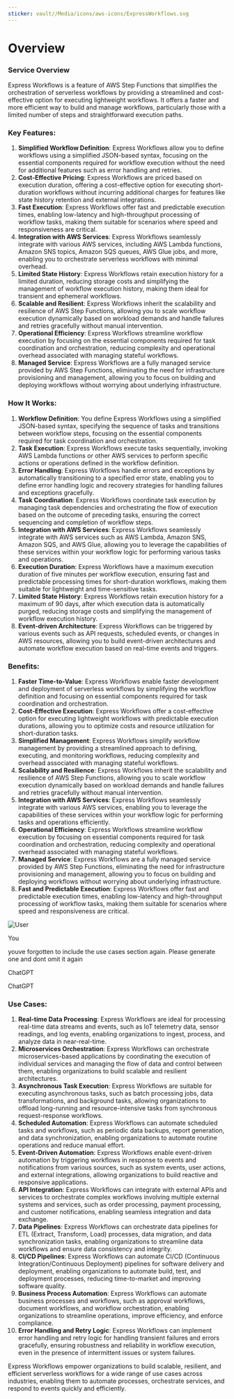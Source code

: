 ```yaml
---
sticker: vault//Media/icons/aws-icons/ExpressWorkflows.svg
---
```

# Overview

### Service Overview

Express Workflows is a feature of AWS Step Functions that simplifies the orchestration of serverless workflows by providing a streamlined and cost-effective option for executing lightweight workflows. It offers a faster and more efficient way to build and manage workflows, particularly those with a limited number of steps and straightforward execution paths.

### Key Features:

1. **Simplified Workflow Definition**: Express Workflows allow you to define workflows using a simplified JSON-based syntax, focusing on the essential components required for workflow execution without the need for additional features such as error handling and retries.
2. **Cost-Effective Pricing**: Express Workflows are priced based on execution duration, offering a cost-effective option for executing short-duration workflows without incurring additional charges for features like state history retention and external integrations.
3. **Fast Execution**: Express Workflows offer fast and predictable execution times, enabling low-latency and high-throughput processing of workflow tasks, making them suitable for scenarios where speed and responsiveness are critical.
4. **Integration with AWS Services**: Express Workflows seamlessly integrate with various AWS services, including AWS Lambda functions, Amazon SNS topics, Amazon SQS queues, AWS Glue jobs, and more, enabling you to orchestrate serverless workflows with minimal overhead.
5. **Limited State History**: Express Workflows retain execution history for a limited duration, reducing storage costs and simplifying the management of workflow execution history, making them ideal for transient and ephemeral workflows.
6. **Scalable and Resilient**: Express Workflows inherit the scalability and resilience of AWS Step Functions, allowing you to scale workflow execution dynamically based on workload demands and handle failures and retries gracefully without manual intervention.
7. **Operational Efficiency**: Express Workflows streamline workflow execution by focusing on the essential components required for task coordination and orchestration, reducing complexity and operational overhead associated with managing stateful workflows.
8. **Managed Service**: Express Workflows are a fully managed service provided by AWS Step Functions, eliminating the need for infrastructure provisioning and management, allowing you to focus on building and deploying workflows without worrying about underlying infrastructure.

### How It Works:

1. **Workflow Definition**: You define Express Workflows using a simplified JSON-based syntax, specifying the sequence of tasks and transitions between workflow steps, focusing on the essential components required for task coordination and orchestration.
2. **Task Execution**: Express Workflows execute tasks sequentially, invoking AWS Lambda functions or other AWS services to perform specific actions or operations defined in the workflow definition.
3. **Error Handling**: Express Workflows handle errors and exceptions by automatically transitioning to a specified error state, enabling you to define error handling logic and recovery strategies for handling failures and exceptions gracefully.
4. **Task Coordination**: Express Workflows coordinate task execution by managing task dependencies and orchestrating the flow of execution based on the outcome of preceding tasks, ensuring the correct sequencing and completion of workflow steps.
5. **Integration with AWS Services**: Express Workflows seamlessly integrate with AWS services such as AWS Lambda, Amazon SNS, Amazon SQS, and AWS Glue, allowing you to leverage the capabilities of these services within your workflow logic for performing various tasks and operations.
6. **Execution Duration**: Express Workflows have a maximum execution duration of five minutes per workflow execution, ensuring fast and predictable processing times for short-duration workflows, making them suitable for lightweight and time-sensitive tasks.
7. **Limited State History**: Express Workflows retain execution history for a maximum of 90 days, after which execution data is automatically purged, reducing storage costs and simplifying the management of workflow execution history.
8. **Event-driven Architecture**: Express Workflows can be triggered by various events such as API requests, scheduled events, or changes in AWS resources, allowing you to build event-driven architectures and automate workflow execution based on real-time events and triggers.

### Benefits:

1. **Faster Time-to-Value**: Express Workflows enable faster development and deployment of serverless workflows by simplifying the workflow definition and focusing on essential components required for task coordination and orchestration.
2. **Cost-Effective Execution**: Express Workflows offer a cost-effective option for executing lightweight workflows with predictable execution durations, allowing you to optimize costs and resource utilization for short-duration tasks.
3. **Simplified Management**: Express Workflows simplify workflow management by providing a streamlined approach to defining, executing, and monitoring workflows, reducing complexity and overhead associated with managing stateful workflows.
4. **Scalability and Resilience**: Express Workflows inherit the scalability and resilience of AWS Step Functions, allowing you to scale workflow execution dynamically based on workload demands and handle failures and retries gracefully without manual intervention.
5. **Integration with AWS Services**: Express Workflows seamlessly integrate with various AWS services, enabling you to leverage the capabilities of these services within your workflow logic for performing tasks and operations efficiently.
6. **Operational Efficiency**: Express Workflows streamline workflow execution by focusing on essential components required for task coordination and orchestration, reducing complexity and operational overhead associated with managing stateful workflows.
7. **Managed Service**: Express Workflows are a fully managed service provided by AWS Step Functions, eliminating the need for infrastructure provisioning and management, allowing you to focus on building and deploying workflows without worrying about underlying infrastructure.
8. **Fast and Predictable Execution**: Express Workflows offer fast and predictable execution times, enabling low-latency and high-throughput processing of workflow tasks, making them suitable for scenarios where speed and responsiveness are critical.

![User](https://lh3.googleusercontent.com/a/AGNmyxbMU7707KpfK2X-XScTFHPKXp3GVz2sw0nNzF6Ppw=s96-c)

You

youve forgotten to include the use cases section again. Please generate one and dont omit it again

ChatGPT

ChatGPT

### Use Cases:

1. **Real-time Data Processing**: Express Workflows are ideal for processing real-time data streams and events, such as IoT telemetry data, sensor readings, and log events, enabling organizations to ingest, process, and analyze data in near-real-time.
2. **Microservices Orchestration**: Express Workflows can orchestrate microservices-based applications by coordinating the execution of individual services and managing the flow of data and control between them, enabling organizations to build scalable and resilient architectures.
3. **Asynchronous Task Execution**: Express Workflows are suitable for executing asynchronous tasks, such as batch processing jobs, data transformations, and background tasks, allowing organizations to offload long-running and resource-intensive tasks from synchronous request-response workflows.
4. **Scheduled Automation**: Express Workflows can automate scheduled tasks and workflows, such as periodic data backups, report generation, and data synchronization, enabling organizations to automate routine operations and reduce manual effort.
5. **Event-Driven Automation**: Express Workflows enable event-driven automation by triggering workflows in response to events and notifications from various sources, such as system events, user actions, and external integrations, allowing organizations to build reactive and responsive applications.
6. **API Integration**: Express Workflows can integrate with external APIs and services to orchestrate complex workflows involving multiple external systems and services, such as order processing, payment processing, and customer notifications, enabling seamless integration and data exchange.
7. **Data Pipelines**: Express Workflows can orchestrate data pipelines for ETL (Extract, Transform, Load) processes, data migration, and data synchronization tasks, enabling organizations to streamline data workflows and ensure data consistency and integrity.
8. **CI/CD Pipelines**: Express Workflows can automate CI/CD (Continuous Integration/Continuous Deployment) pipelines for software delivery and deployment, enabling organizations to automate build, test, and deployment processes, reducing time-to-market and improving software quality.
9. **Business Process Automation**: Express Workflows can automate business processes and workflows, such as approval workflows, document workflows, and workflow orchestration, enabling organizations to streamline operations, improve efficiency, and enforce compliance.
10. **Error Handling and Retry Logic**: Express Workflows can implement error handling and retry logic for handling transient failures and errors gracefully, ensuring robustness and reliability in workflow execution, even in the presence of intermittent issues or system failures.

Express Workflows empower organizations to build scalable, resilient, and efficient serverless workflows for a wide range of use cases across industries, enabling them to automate processes, orchestrate services, and respond to events quickly and efficiently.
